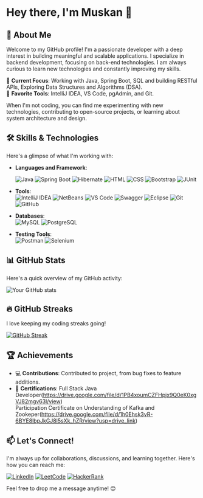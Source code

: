 # Hey there, I'm Muskan 👋

## 🚀 About Me
Welcome to my GitHub profile! I'm a passionate developer with a deep interest in building meaningful and scalable applications. I specialize in backend development, focusing on back-end technologies. I am always curious to learn new technologies and constantly improving my skills.

🔹 **Current Focus**:  Working with Java, Spring Boot, SQL and building RESTful APIs, Exploring Data Structures and Algorithms (DSA).    
🔹 **Favorite Tools**: IntelliJ IDEA, VS Code, pgAdmin, and Git.

When I'm not coding, you can find me experimenting with new technologies, contributing to open-source projects, or learning about system architecture and design.

## 🛠️ Skills & Technologies
Here's a glimpse of what I'm working with:

- **Languages and Framework**:
  
  ![Java](https://img.shields.io/badge/Java-007396?style=for-the-badge&logo=java&logoColor=white)
  ![Spring Boot](https://img.shields.io/badge/Spring%20Boot-6DB33F?style=for-the-badge&logo=Spring%20Boot&logoColor=white&color=6DB33F)
  ![Hibernate](https://img.shields.io/badge/Hibernate-59666C?style=for-the-badge&logo=Hibernate&logoColor=white)
  ![HTML](https://img.shields.io/badge/HTML5-E34F26?style=for-the-badge&logo=HTML5&logoColor=white)
  ![CSS](https://img.shields.io/badge/CSS3-1572B6?style=for-the-badge&logo=CSS3&logoColor=white)
  ![Bootstrap](https://img.shields.io/badge/Bootstrap-7952B3?style=for-the-badge&logo=Bootstrap&logoColor=white)
  ![JUnit](https://img.shields.io/badge/JUnit-25A162?style=for-the-badge&logo=JUnit5&logoColor=white)

- **Tools**:  
  ![IntelliJ IDEA](https://img.shields.io/badge/IntelliJ%20IDEA-000000?style=for-the-badge&logo=IntelliJ%20IDEA&logoColor=white)
  ![NetBeans](https://img.shields.io/badge/NetBeans-1B6AC6?style=for-the-badge&logo=Apache%20NetBeans%20IDE&logoColor=white)
  ![VS Code](https://img.shields.io/badge/VS%20Code-007ACC?style=for-the-badge&logo=visual%20studio%20code&logoColor=white)
  ![Swagger](https://img.shields.io/badge/Swagger-85EA2D?style=for-the-badge&logo=Swagger&logoColor=black)
  ![Eclipse](https://img.shields.io/badge/Eclipse-2C2255?style=for-the-badge&logo=Eclipse%20IDE&logoColor=white)
  ![Git](https://img.shields.io/badge/Git-F05032?style=for-the-badge&logo=git&logoColor=white)
  ![GitHub](https://img.shields.io/badge/GitHub-181717?style=for-the-badge&logo=github&logoColor=white)


- **Databases**:  
  ![MySQL](https://img.shields.io/badge/MySQL-4479A1?style=for-the-badge&logo=MySQL&logoColor=white&color=4479A1)
  ![PostgreSQL](https://img.shields.io/badge/PostgreSQL-4169E1?style=for-the-badge&logo=PostgreSQL&logoColor=white)


- **Testing Tools**:  
  ![Postman](https://img.shields.io/badge/Postman-FF6C37?style=for-the-badge&logo=Postman&logoColor=white)
  ![Selenium](https://img.shields.io/badge/Selenium-43B02A?style=for-the-badge&logo=Selenium&logoColor=white)  


## 📊 GitHub Stats
Here's a quick overview of my GitHub activity:

![Your GitHub stats](https://github-readme-stats.vercel.app/api?username=jahanmuskan&show_icons=true&theme=github_dark&hide_title=true&count_private=true&hide=prs)

## 🔥 GitHub Streaks
I love keeping my coding streaks going!

[![GitHub Streak](https://github-readme-streak-stats.herokuapp.com/?user=jahanmuskan&theme=radical&hide_border=true&date_format=j%20M%20Y&card_width=500)](https://git.io/streak-stats)

## 🏆 Achievements
- 💻 **Contributions**: Contributed to project, from bug fixes to feature additions.
- 📜 **Certifications**: Full Stack Java Developer(https://drive.google.com/file/d/1PB4xoumCZFHpjx9Q0eK0xgVJ82mgv63l/view)                     
Participation Certificate on Understanding of Kafka and Zookeper(https://drive.google.com/file/d/1h0Ehsk3vR-6BYE8lbpJkGJ8l5sXk_hZR/view?usp=drive_link)

## 📫 Let's Connect!
I'm always up for collaborations, discussions, and learning together. Here's how you can reach me:

[![LinkedIn](https://img.shields.io/badge/LinkedIn-0077B5?style=for-the-badge&logo=linkedin&logoColor=white)](https://www.linkedin.com/in/muskan-jahan-777768216/)
[![LeetCode](https://img.shields.io/badge/LeetCode-FFA116?style=for-the-badge&logo=leetcode&logoColor=white)](https://leetcode.com/u/Muskan-Jahan/)
[![HackerRank](https://img.shields.io/badge/HackerRank-2EC866?style=for-the-badge&logo=hackerrank&logoColor=white)](https://www.hackerrank.com/profile/muskanriyaz2001)

Feel free to drop me a message anytime! 😊
